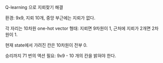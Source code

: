 Q-learning 으로 지뢰찾기 해결

환경: 9x9, 지뢰 10개, 중앙 부근에는 지뢰가 없다.

각 자리는 10차원 one-hot vector 형태: 지뢰면 9차원이 1, 근처에 지뢰가 2개면 2차원이 1.

현재 state에서 가려진 칸은 10차원이 전부 0.

승리까지 71 번의 액션 필요: 9x9 - 10 개의 칸을 밝혀야 한다.

